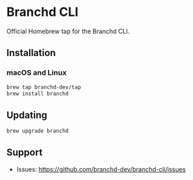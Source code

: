 # Branchd CLI

Official Homebrew tap for the Branchd CLI.

## Installation

### macOS and Linux

```bash
brew tap branchd-dev/tap
brew install branchd
```

## Updating

```bash
brew upgrade branchd
```

## Support

- Issues: https://github.com/branchd-dev/branchd-cli/issues
